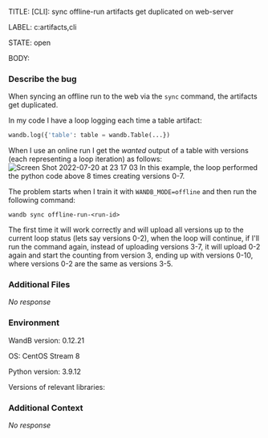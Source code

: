 TITLE:
[CLI]: sync offline-run artifacts get duplicated on web-server

LABEL:
c:artifacts,cli

STATE:
open

BODY:
### Describe the bug

When syncing an offline run to the web via the `sync` command, the artifacts get duplicated.

In my code I have a loop logging each time a table artifact:
```python
wandb.log({'table': table = wandb.Table(...})
```
When I use an online run I get the *wanted* output of a table with versions (each representing a loop iteration) as follows:
![Screen Shot 2022-07-20 at 23 17 03](https://user-images.githubusercontent.com/28214207/180073677-6cf03f06-8b05-4252-b88e-3342aa1ffdf0.png)
In this example, the loop performed the python code above 8 times creating versions 0-7.

The problem starts when I train it with `WANDB_MODE=offline` and then run the following command: 
```shell
wandb sync offline-run-<run-id>
```
The first time it will work correctly and will upload all versions up to the current loop status (lets say versions 0-2),
when the loop will continue, if I'll run the command again, instead of uploading versions 3-7, it will upload 0-2 again and start the counting from version 3, ending up with versions 0-10, where versions 0-2 are the same as versions 3-5.

### Additional Files

_No response_

### Environment

WandB version: 0.12.21

OS: CentOS Stream 8

Python version: 3.9.12

Versions of relevant libraries:


### Additional Context

_No response_

